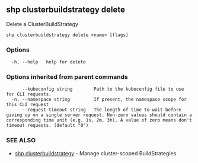 ## shp clusterbuildstrategy delete

Delete a ClusterBuildStrategy

```
shp clusterbuildstrategy delete <name> [flags]
```

### Options

```
  -h, --help   help for delete
```

### Options inherited from parent commands

```
      --kubeconfig string        Path to the kubeconfig file to use for CLI requests.
  -n, --namespace string         If present, the namespace scope for this CLI request
      --request-timeout string   The length of time to wait before giving up on a single server request. Non-zero values should contain a corresponding time unit (e.g. 1s, 2m, 3h). A value of zero means don't timeout requests. (default "0")
```

### SEE ALSO

* [shp clusterbuildstrategy](shp_clusterbuildstrategy.md)	 - Manage cluster-scoped BuildStrategies

